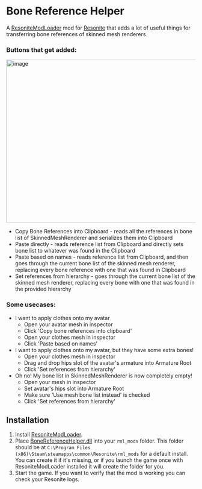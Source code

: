 # Bone Reference Helper

A [ResoniteModLoader](https://github.com/resonite-modding-group/ResoniteModLoader) mod for [Resonite](https://resonite.com/) that adds a lot of useful things for transferring bone references of skinned mesh renderers

### Buttons that get added:
<img width="2003" height="433" alt="image" src="https://github.com/user-attachments/assets/50896c67-0d02-4e4c-aa67-60f9d8eea900" />

- Copy Bone References into Clipboard - reads all the references in bone list of SkinnedMeshRenderer and serializes them into Clipboard
- Paste directly - reads reference list from Clipboard and directly sets bone list to whatever was found in the Clipboard
- Paste based on names - reads reference list from Clipboard, and then goes through the current bone list of the skinned mesh renderer, replacing every bone reference with one that was found in Clipboard
- Set references from hierarchy - goes through the current bone list of the skinned mesh renderer, replacing every bone with one that was found in the provided hierarchy

### Some usecases:
- I want to apply clothes onto my avatar
  - Open your avatar mesh in inspector
  - Click 'Copy bone references into clipboard'
  - Open your clothes mesh in inspector
  - Click 'Paste based on names'
- I want to apply clothes onto my avatar, but they have some extra bones!
  - Open your clothes mesh in inspector
  - Drag and drop hips slot of the avatar's armature into Armature Root
  - Click 'Set references from hierarchy'
- Oh no! My bone list in SkinnedMeshRenderer is now completely empty!
  - Open your mesh in inspector
  - Set avatar's hips slot into Armature Root
  - Make sure 'Use mesh bone list instead' is checked
  - Click 'Set references from hierarchy'

## Installation
1. Install [ResoniteModLoader](https://github.com/resonite-modding-group/ResoniteModLoader).
2. Place [BoneReferenceHelper.dll](https://github.com/TheJebForge/BoneReferenceHelper/releases/latest/download/BoneReferenceHelper.dll) into your `rml_mods` folder. This folder should be at `C:\Program Files (x86)\Steam\steamapps\common\Resonite\rml_mods` for a default install. You can create it if it's missing, or if you launch the game once with ResoniteModLoader installed it will create the folder for you.
3. Start the game. If you want to verify that the mod is working you can check your Resonite logs.
